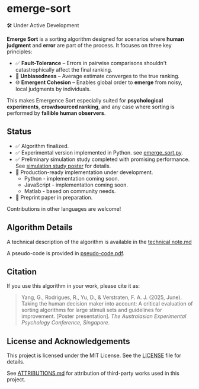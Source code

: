 # emerge-sort

🛠️ Under Active Development

**Emerge Sort** is a sorting algorithm designed for scenarios where **human judgment** and **error** are part of the process. It focuses on three key principles:

- ✅ **Fault-Tolerance** – Errors in pairwise comparisons shouldn't catastrophically affect the final ranking.
- 🎯 **Unbiasedness** – Average estimate converges to the true ranking.
- 🌐 **Emergent Cohesion** – Enables global order to **emerge** from noisy, local judgments by individuals.

This makes Emergence Sort especially suited for **psychological experiments**, **crowdsourced ranking**, and any case where sorting is performed by **fallible human observers**.

## Status

- ✅ Algorithm finalized.
- ✅ Experimental version implemented in Python. see [emerge_sort.py](./experimental/emerge_sort.py).
- ✅ Preliminary simulation study completed with promising performance. See [simulation study poster](./docs/apcv2025%20-%20simulation%20study%20poster.pdf) for details.
- 🚧 Production-ready implementation under development.
  - Python  - implementation coming soon.
  - JavaScript - implementation coming soon.
  - Matlab - based on community needs.
- 🚧 Preprint paper in preparation.

Contributions in other languages are welcome!

## Algorithm Details

A technical description of the algorithm is available in the [technical note.md](./docs/technical%20note.md)

A pseudo-code is provided in [pseudo-code.pdf](./docs/pseudo-code.pdf).

## Citation

If you use this algorithm in your work, please cite it as:

> Yang, G., Rodrigues, R., Yu, D., & Verstraten, F. A. J. (2025, June). Taking the human decision maker into account: A critical evaluation of sorting algorithms for large stimuli sets and guidelines for improvement. [Poster presentation]. *The Australasian Experimental Psychology Conference, Singapore*.

## License and Acknowledgements

This project is licensed under the MIT License. See the [LICENSE](./LICENSE) file for details.

See [ATTRIBUTIONS.md](./ATTRIBUTIONS.md) for attribution of third-party works used in this project.